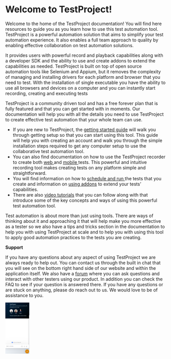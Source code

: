 # Welcome to TestProject!

Welcome to the home of the TestProject documentation! You will find here resources to guide you as you learn how to use this test automation tool. TestProject is a powerful automation solution that aims to simplify your test automation experience. It also enables a full team approach to quality by enabling effective collaboration on test automation solutions.

It provides users with powerful record and playback capabilities along with a developer SDK and the ability to use and create addons to extend the capabilities as needed. TestProject is built on top of open source automation tools like Selenium and Appium, but it removes the complexity of managing and installing drivers for each platform and browser that you need to test. With the installation of single executable you have the ability to use all browsers and devices on a computer and you can instantly start recording, creating and executing tests

TestProject is a community driven tool and has a free forever plan that is fully featured and that you can get started with in moments. Our documentation will help you with all the details you need to use TestProject to create effective test automation that your whole team can use.

* If you are new to TestProject, the [getting started guide](getting-started/creating-an-account.md) will walk you through getting setup so that you can start using this tool. This guide will help you with creating an account and walk you through the simple installation steps required to get any computer setup to use the collaborative test automation tool.
* You can also find documentation on how to use the TestProject recorder to create both [web ](using-the-smart-test-recorder/web-testing/)and [mobile ](using-the-smart-test-recorder/mobile-testing/)tests. This powerful and intuitive recording tool makes creating tests on any platform simple and straightforward.
* You will find information on how to [schedule and run ](schedule-and-run-tests/create-and-schedule-jobs.md)the tests that you create and information on [using addons](testproject-addons/using-addons-in-the-testproject-recorder.md) to extend your tests’ capabilities. 
* There are also [video tutorials](https://www.youtube.com/playlist?list=PL5qXkPB0T6VeyY1nGBf7hU8G2Zx3LrDwg) that you can follow along with that introduce some of the key concepts and ways of using this powerful test automation tool. 

Test automation is about more than just using tools. There are ways of thinking about it and approaching it that will help make you more effective as a tester so we also have a tips and tricks section in the documentation to help you with using TestProject at scale and to help you with using this tool to apply good automation practices to the tests you are creating.

**Support**

If you have any questions about any aspect of using TestProject we are always ready to help out. You can contact us through the built in chat that you will see on the bottom right hand side of our website and within the application itself. We also have a [forum](https://forum.testproject.io/) where you can ask questions and interact with other testers using our product. In addition you can check the FAQ to see if your question is answered there. If you have any questions or are stuck on anything, please do reach out to us. We would love to be of assistance to you.

![TestProject Chat](.gitbook/assets/image%20%2842%29.png)

